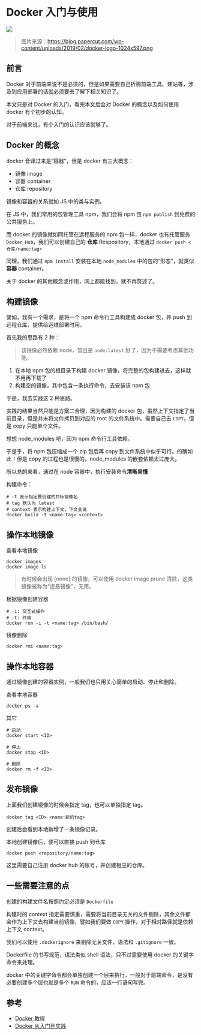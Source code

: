 # Docker 入门与使用

![](https://blog.papercut.com/wp-content/uploads/2019/02/docker-logo-1024x597.png)

> 图片来源：https://blog.papercut.com/wp-content/uploads/2019/02/docker-logo-1024x597.png


## 前言

Docker 对于前端来说不是必须的，但是如果需要自己折腾前端工具、建站等，涉及到应用部署的话就必须要去了解下相关知识了。

本文只是对 Docker 的入门，看完本文后会对 Docker 的概念以及如何使用 docker 有个初步的认知。

对于前端来说，有个入门的认识应该就够了。

## Docker 的概念

docker 音译过来是“容器”，但是 docker 有三大概念：

- 镜像 image
- 容器 container
- 仓库 repository

镜像和容器的关系就如 JS 中的类与实例。

在 JS 中，我们常用的包管理工具 npm，我们会将 npm 包 `npm publish` 到免费的公共服务上。

而 docker 的镜像就如同托管在远程服务的 npm 包一样，docker 也有托管服务 `Docker Hub`，我们可以创建自己的 **仓库** Respository，本地通过 `docker push <仓库/name:tag>`

同理，我们通过 `npm install` 安装在本地 `node_modules` 中的包的“形态”，就类似 **容器** container。

关于 docker 的其他概念或作用，网上都能找到，就不再赘述了。

## 构建镜像

譬如，我有一个需求，是将一个 npm 命令行工具构建成 docker 包，并 push 到远程仓库，提供给运维部署时用。

首先我的思路有 2 种：

> 该镜像必然依赖 node，暂且是 `node:latest` 好了，因为不需要考虑其他功能。

1. 在本地 npm 包的根目录下构建 docker 镜像，将完整的包构建进去，这样就不用再下载了
2. 构建空的镜像，其中包含一条执行命令，去安装该 npm 包

于是，我去实践这 2 种思路。

实践的结果当然只能是方案二合理，因为构建的 docker 包，虽然上下文指定了当前目录，但是并未将文件拷贝到对应的 root 的文件系统中。需要自己去 `COPY`，但是 copy 只能单个文件。

想想 node_modules 吧，因为 npm 命令行工具依赖。

于是乎，将 npm 包压缩成一个 zip 包后再 copy 到文件系统中似乎可行。的确如此！但是 copy 的过程也是很慢的，node_modules 的嵌套依赖太过庞大。

所以总的来看，通过在 node 容器中，执行安装命令**清晰易懂**

构建命令：

```
# -t 表示指定要创建的目标镜像名
# tag 默认为 latest
# context 表示构建上下文，下文会说
docker build -t <name:tag> <context>
```

## 操作本地镜像

查看本地镜像

```
docker images
docker image ls
```

> 有时候会出现 [none] 的镜像，可以使用 docker image prune 清除，这类镜像被称为“虚悬镜像”，无用。

根据镜像创建容器

```
# -i: 交互式操作
# -t: 终端
docker run -i -t <name:tag> /bin/bash/
```

镜像删除

```
docker rmi <name:tag>
```

## 操作本地容器

通过镜像创建的容器实例，一般我们也只用关心简单的启动、停止和删除。

查看本地容器

```
docker ps -a
```

其它

```
# 启动
docker start <ID>

# 停止
docker stop <ID>

# 删除
docker rm -f <ID>
```

## 发布镜像

上面我们创建镜像的时候会指定 tag，也可以单独指定 tag。

```
docker tag <ID> <name:新的tag>
```

创建后会看到本地新增了一条镜像记录。

本地创建镜像后，便可以直接 push 到仓库

```
docker push <repository/name:tag>
```

这里需要自己注册 docker hub 的账号，并创建相应的仓库。

## 一些需要注意的点

创建的构建文件名按照约定必须是 `Dockerfile`

构建时的 context 指定需要慎重，需要将当前目录无关的文件剔除，其余文件都会作为上下文去构建当前镜像，譬如我们要做 `COPY` 操作，对于相对路径就是依赖上下文 context。

我们可以使用 `.dockerignore` 来剔除无关文件，语法和 `.gitignore` 一致。

Dockerfile 的书写规范，语法类似 shell 语法，只不过需要使用 docker 的关键字命令来处理。

docker 中的关键字命令都会单独创建一个层来执行，一般对于前端命令，是没有必要创建多个层也就是多个 `RUN` 命令的，应该一行语句写完。

## 参考

- [Docker 教程](https://www.runoob.com/docker/docker-tutorial.html)
- [Docker 从入门到实践](https://yeasy.gitbook.io/docker_practice/)





